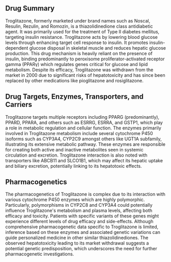 ## Drug Summary
Troglitazone, formerly marketed under brand names such as Noscal, Resulin, Rezulin, and Romozin, is a thiazolidinedione class antidiabetic agent. It was primarily used for the treatment of Type II diabetes mellitus, targeting insulin resistance. Troglitazone acts by lowering blood glucose levels through enhancing target cell response to insulin. It promotes insulin-dependent glucose disposal in skeletal muscle and reduces hepatic glucose production. This drug mechanism is heavily reliant on the presence of insulin, binding predominantly to peroxisome proliferator-activated receptor gamma (PPARγ) which regulates genes critical for glucose and lipid metabolism. Despite its efficacy, Troglitazone was withdrawn from the market in 2000 due to significant risks of hepatotoxicity and has since been replaced by other medications like pioglitazone and rosiglitazone.

## Drug Targets, Enzymes, Transporters, and Carriers
Troglitazone targets multiple receptors including PPARG (predominantly), PPARD, PPARA, and others such as ESRRG, ESRRA, and GSTP1, which play a role in metabolic regulation and cellular function. The enzymes primarily involved in Troglitazone metabolism include several cytochrome P450 isoforms such as CYP3A4, CYP2C9 amongst others like UGT1A subfamily, illustrating its extensive metabolic pathway. These enzymes are responsible for creating both active and inactive metabolites seen in systemic circulation and excretion. Troglitazone interaction is also noted with transporters like ABCB11 and SLCO1B1, which may affect its hepatic uptake and biliary excretion, potentially linking to its hepatotoxic effects.

## Pharmacogenetics
The pharmacogenetics of Troglitazone is complex due to its interaction with various cytochrome P450 enzymes which are highly polymorphic. Particularly, polymorphisms in CYP2C8 and CYP3A4 could potentially influence Troglitazone's metabolism and plasma levels, affecting both efficacy and toxicity. Patients with specific variants of these genes might experience different levels of drug efficacy and side-effects. Although comprehensive pharmacogenetic data specific to Troglitazone is limited, inference based on these enzymes and associated genetic variations can guide personalized medicine in other similar thiazolidinediones. The observed hepatotoxicity leading to its market withdrawal suggests a potential genetic predisposition, which underscores the need for further pharmacogenetic investigations.
